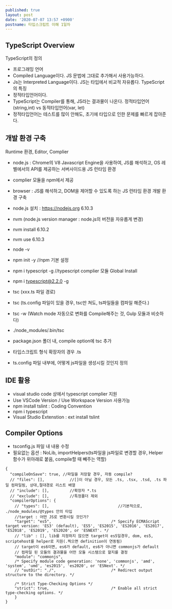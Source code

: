 ```yaml
---
published: true
layout: post
date: '2020-07-07 13:57 +0900'
postname: 타입스크립트 이해 1일차
---
```

## TypeScript Overview
TypeScript의 정의
- 프로그래밍 언어
- Compiled Language이다. JS 문법에 그대로 추가해서 사용가능하다.
- Js는 Interpreted Language이다. JS는 타입에서 비교적 자유롭다.
TypeScript의 특징
- 정적타입언어이다.
- TypeScript는 Compiler를 통해, JS라는 결과물이 나온다.
정적타입언어(string,int) vs 동적타입언어(var, let)
- 정적타입언어는 테스트를 많이 안해도, 초기에 타입으로 인한 문제를 빠르게 잡아준다.

## 개발 환경 구축
Runtime 환경, Editor, Complier
- node.js : Chrome의 V8 Javascript Engine을 사용하여, JS를 해석하고, OS 레벨에서의 API를 제공하는 서버사이드용 JS 런타임 환경
- complier 모듈을 npm에서 제공
- browser : JS를 해석하고, DOM을 제어할 수 있도록 하는 JS 런타임 환경
개발 환경 구축
- node.js 설치 : https://nodejs.org 6.10.3
- nvm (node.js version manager : node.js의 버전을 자유롭게 변경)
- nvm install 6.10.2
- nvm use 6.10.3
- node -v
- npm init -y			    //npm 기본 설정
- npm i typescript -g	    //typescript complier 모듈 Global Install
- npm i typescript@2.2.0 -g 
- tsc (xxx.ts 파일 경로)
- tsc (ts.config 파일이 있을 경우, tsc만 쳐도, ts파일들을 컴파일 해준다.)
- tsc -w (Watch mode 자동으로 변화를 Compile해주는 것, Gulp 모듈과 비슷하다)

- ./node_modules/.bin/tsc
- package.json 폴더 내, compile option에 tsc 추가
- 타입스크립트 형식 확장자의 경우 .ts 
- ts.config 파일 내부에, 어떻게 js파일을 생성시킬 것인지 정의

## IDE 활용
- visual studio code 상에서 typescript complier 지원
- Use VSCode Version / Use Workspace Version 사용가능
- npm install tslint : Coding Convention
- npm i typescript
- Visual Studio Extenstion : ext install tslint

## Compiler Options
- tsconfig.js 파일 내 내용 수정
- 필요없는 옵션 : NoLib, importHelpers(ts파일을 js파일로 변경할 경우, Helper 함수가 위아래로 붙음, compile할 때 빼주는 역할)
```
{
  "compileOnSave": true, //파일을 저장할 경우, 자동 compile?
  // "files": [],           //[]이 아닐 경우, 모든 .ts, .tsx, .tsd, .ts 파일 컴파일됨, 상대,절대경로 리스트 배열
  // "include": [],         //확장자 *.ts
  // "exclude": [],         //특정폴더 제외
  "compilerOptions": {
    // "types": [],                              //기본적으로, ./node_modules/@types 안의 타입
    //target : 어떤 JS로 변환시킬 것인가?
    "target": "es5",                          /* Specify ECMAScript target version: 'ES3' (default), 'ES5', 'ES2015', 'ES2016', 'ES2017', 'ES2018', 'ES2019', 'ES2020', or 'ESNEXT'. */
    // "lib" : [], lib를 지정하지 않으면 target이 es5일경우, dom, es5, scriptehost를 helper로 지원(.찍으면 definition이 연동됨)
    // target이 es6이면, es6가 default, es6가 아니면 commonjs가 default
    // 컴파일 된 모듈의 결과물을 어떤 모듈 시스템으로 할지를 결정
    "module": "commonjs",                     
    /* Specify module code generation: 'none', 'commonjs', 'amd', 'system', 'umd', 'es2015', 'es2020', or 'ESNext'. */
    // "outDir": "./",                        /* Redirect output structure to the directory. */
  
    /* Strict Type-Checking Options */
    "strict": true,                           /* Enable all strict type-checking options. */
    }
}
```

